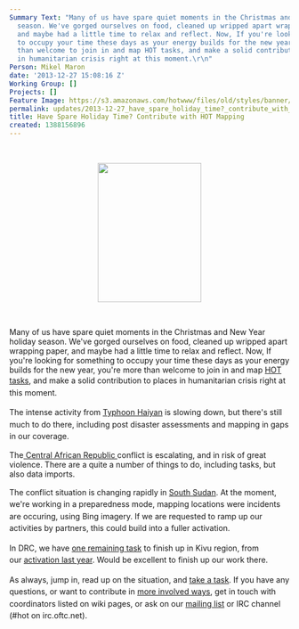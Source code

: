 ```yaml
---
Summary Text: "Many of us have spare quiet moments in the Christmas and New Year holiday
  season. We've gorged ourselves on food, cleaned up wripped apart wrapping paper,
  and maybe had a little time to relax and reflect. Now, If you're looking for something
  to occupy your time these days as your energy builds for the new year, you're more
  than welcome to join in and map HOT tasks, and make a solid contribution to places
  in humanitarian crisis right at this moment.\r\n"
Person: Mikel Maron
date: '2013-12-27 15:08:16 Z'
Working Group: []
Projects: []
Feature Image: https://s3.amazonaws.com/hotwww/files/old/styles/banner/public/christmas-ornament-clip-artred-christmas-tree-ornament---free-clip-art-evnlrav0.png
permalink: updates/2013-12-27_have_spare_holiday_time?_contribute_with_hot_mapping
title: Have Spare Holiday Time? Contribute with HOT Mapping
created: 1388156896
---
```

<p>&nbsp;</p>
<center><img class="image-medium" src="https://s3.amazonaws.com/hotwww/files/old/styles/medium/public/christmas-ornament-clip-artred-christmas-tree-ornament---free-clip-art-evnlrav0.png?itok=tnli_z0n" alt="" width="186" height="250"></center>
<p>&nbsp;</p>
<p>Many of us have spare quiet moments in the Christmas and New Year holiday season. We've gorged ourselves on food, cleaned up wripped apart wrapping paper, and maybe had a little time to relax and reflect. Now, If you're looking for something to occupy your time these days as your energy builds for the new year, you're more than welcome to join in and map <a href="http://tasks.hotosm.org/">HOT tasks</a>,&nbsp;<span style="line-height: 1.538em;">and make a solid contribution to places in humanitarian crisis right at this moment.</span></p>
<p><span style="line-height: 1.538em;">The intense activity from <a href="https://wiki.openstreetmap.org/wiki/Typhoon_Haiyan">Typhoon Haiyan</a> is slowing down, but there's still much to do there, including post disaster assessments and mapping in gaps in our coverage.</span></p>
<p>The<a href="http://wiki.openstreetmap.org/wiki/WikiProject_Central_African_Republic#RCA_crisis_-_HOT_Activation_-_mapping_goals"> Central African Republic </a>conflict is escalating, and in risk of great violence. There are a quite a number of things to do, including tasks, but also data imports.</p>
<p><span style="line-height: 1.538em;">The conflict situation is changing rapidly in </span><a style="line-height: 1.538em;" href="http://wiki.openstreetmap.org/wiki/WikiProject_SouthSudan#South_Sudan_crisis_-_HOT_Monitoring_-_mapping_goals">South Sudan</a><span style="line-height: 1.538em;">. At the moment, we're working in a preparedness mode, mapping locations were incidents are occuring, using Bing imagery. If we are requested to ramp up our activities by partners, this could build into a fuller activation.</span></p>
<p><span style="line-height: 1.538em;">In DRC, we have&nbsp;<a href="http://tasks.hotosm.org/job/352">one remaining task</a>&nbsp;to finish up in Kivu region, from our&nbsp;<a href="http://hot.openstreetmap.org/updates/2012-12-12_hot_activation_south_and_north_kivu_democratic_republic_of_congo">activation last year</a>. Would be excellent to finish up our work there.</span></p>
<p><span style="line-height: 1.538em;">As always, jump in, read up on the situation, and <a href="http://tasks.hotosm.org/">take a task</a>. If you have any questions, or want to contribute in <a href="http://hot.openstreetmap.org/get-involved">more involved ways</a>, get in touch with coordinators listed on wiki pages, or ask on our <a href="https://lists.openstreetmap.org/pipermail/hot/">mailing list</a> or IRC channel (#hot on irc.oftc.net).</span></p>
<p><span style="line-height: 1.538em;">&nbsp;</span></p>
<p><span style="line-height: 1.538em;">&nbsp;</span></p>
